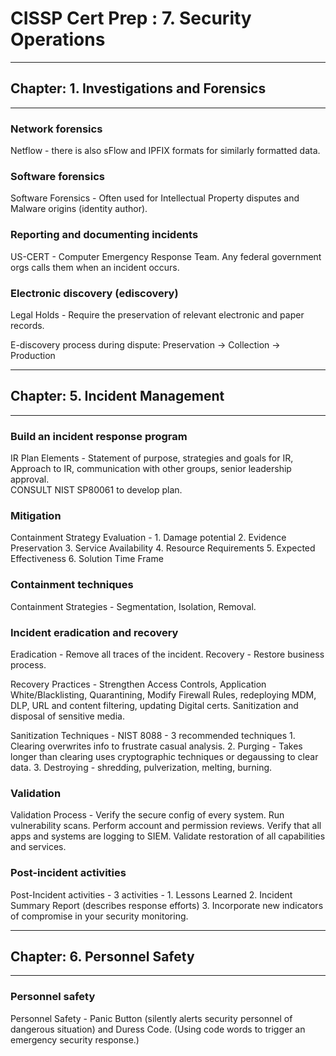 # CISSP Cert Prep : 7. Security Operations
***********************************************
## Chapter: 1. Investigations and Forensics
***********************************************
### Network forensics
Netflow - there is also sFlow and IPFIX formats for similarly formatted data.

### Software forensics
Software Forensics - Often used for Intellectual Property disputes and Malware origins (identity author). 

### Reporting and documenting incidents
US-CERT - Computer Emergency Response Team. Any federal government orgs calls them when an incident occurs.

### Electronic discovery (ediscovery)
Legal Holds - Require the preservation of relevant electronic and paper records. 

E-discovery process during dispute: Preservation -> Collection -> Production

***********************************************
## Chapter: 5. Incident Management
***********************************************
### Build an incident response program
IR Plan Elements - Statement of purpose, strategies and goals for IR, Approach to IR, communication with other groups, senior leadership approval.    
CONSULT NIST SP80061 to develop plan.
### Mitigation
Containment Strategy Evaluation - 1. Damage potential 2. Evidence Preservation 3. Service Availability 4. Resource Requirements 5. Expected Effectiveness 6. Solution Time Frame 
### Containment techniques
Containment Strategies - Segmentation, Isolation, Removal.
### Incident eradication and recovery
Eradication - Remove all traces of the incident. Recovery - Restore business process. 

Recovery Practices - Strengthen Access Controls, Application White/Blacklisting, Quarantining, Modify Firewall Rules, redeploying MDM, DLP, URL and content filtering, updating Digital certs. Sanitization and disposal of sensitive media. 

Sanitization Techniques - NIST 8088 - 3 recommended techniques 1. Clearing overwrites info to frustrate casual analysis. 2. Purging - Takes longer than clearing uses cryptographic techniques or degaussing to clear data. 3. Destroying - shredding, pulverization, melting, burning.

### Validation
Validation Process - Verify the secure config of every system. Run vulnerability scans. Perform account and permission reviews. Verify that all apps and systems are logging to SIEM. Validate restoration of all capabilities and services.

### Post-incident activities
Post-Incident activities - 3 activities - 1. Lessons Learned 2. Incident Summary Report (describes response efforts) 3. Incorporate new indicators of compromise in your security monitoring.

***********************************************
## Chapter: 6. Personnel Safety
***********************************************
### Personnel safety
Personnel Safety - Panic Button (silently alerts security personnel of dangerous situation) and Duress Code. (Using code words to trigger an emergency security response.) 
